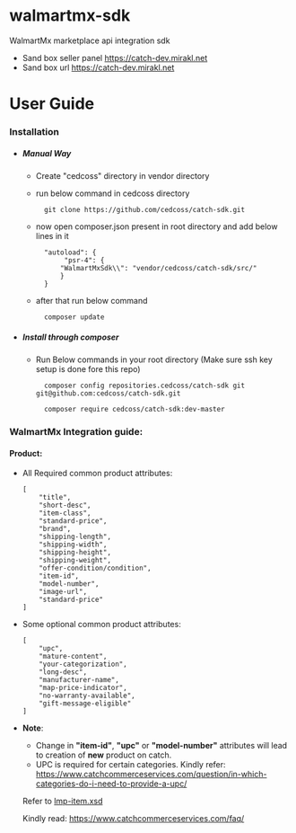 # walmartmx-sdk
WalmartMx marketplace api integration sdk
+ Sand box seller panel
   https://catch-dev.mirakl.net
+ Sand box url
    https://catch-dev.mirakl.net
    
# User Guide
### Installation
+ ##### Manual Way 
    + Create "cedcoss" directory in vendor directory
    + run below command in cedcoss directory
                        
            git clone https://github.com/cedcoss/catch-sdk.git
    + now open composer.json present in root directory and add below lines in it
    
            "autoload": {
                 "psr-4": {
                "WalmartMxSdk\\": "vendor/cedcoss/catch-sdk/src/"
                }
            }
    + after that run below command
    
            composer update
    
+ ##### Install through composer 
    + Run Below commands in your root directory (Make sure ssh key setup is done fore this repo)
    
            composer config repositories.cedcoss/catch-sdk git git@github.com:cedcoss/catch-sdk.git
            
            composer require cedcoss/catch-sdk:dev-master
            
            
            
            
### WalmartMx Integration guide:
#### Product:
* All Required common product attributes:
    ```
    [
        "title",
        "short-desc",
        "item-class",
        "standard-price",
        "brand",
        "shipping-length",
        "shipping-width",
        "shipping-height",
        "shipping-weight",
        "offer-condition/condition",
        "item-id",
        "model-number",
        "image-url",
        "standard-price"
    ]
    
    ```
* Some optional common product attributes:
    ```
    [
        "upc", 
        "mature-content",
        "your-categorization",
        "long-desc",
        "manufacturer-name",
        "map-price-indicator",
        "no-warranty-available",
        "gift-message-eligible"
    ]
    
    ```
    
* **Note**:
    + Change in **"item-id"**, **"upc"** or **"model-number"** attributes will lead to creation of **new** product on catch.
    + UPC is required for certain categories. Kindly refer: https://www.catchcommerceservices.com/question/in-which-categories-do-i-need-to-provide-a-upc/
            
    Refer to [lmp-item.xsd](https://github.com/cedcoss/walmartmx-sdk/blob/dev/xsd/lmp-item.xsd "lmp-item.xsd")

    Kindly read: https://www.catchcommerceservices.com/faq/
